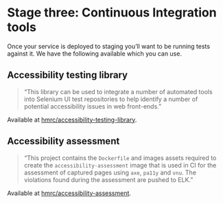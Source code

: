 # Stage three: Continuous Integration tools

Once your service is deployed to staging you’ll want to be running tests against it. We have the following available which you can use.

## Accessibility testing library

> “This library can be used to integrate a number of automated tools into Selenium UI test repositories to help identify a number of potential accessibility issues in web front-ends.”

Available at [hmrc/accessibility-testing-library](https://github.com/hmrc/accessibility-testing-library).

## Accessibility assessment

> “This project contains the `Dockerfile` and images assets required to create the `accessibility-assessment` image that is used in CI for the assessment of captured pages using `axe`, `pa11y` and `vnu`. The violations found during the assessment are pushed to ELK.”

Available at [hmrc/accessibility-assessment](https://github.com/hmrc/accessibility-assessment).
